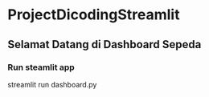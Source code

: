 # ProjectDicodingStreamlit

## Selamat Datang di Dashboard Sepeda
### Run steamlit app 
streamlit run dashboard.py

